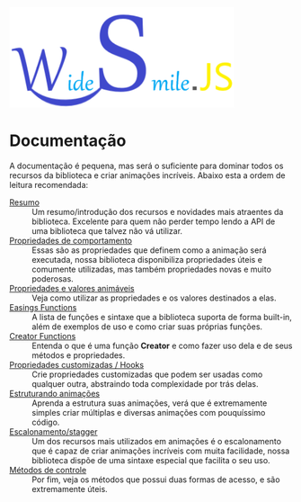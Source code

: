 <img src='https://github.com/diogoneves07/wide-smile/blob/main/other/img/small-wide-smile.png' alt='WideSmile - logo' width='400px' />

# Documentação

A documentação é pequena, mas será o suficiente para dominar todos os recursos da biblioteca e criar animações incríveis. Abaixo esta a ordem de leitura recomendada:

<dl>
<dt><a href='https://github.com/diogoneves07/wide-smile/wiki/Resumo-|-Introdução'>Resumo</a></dt>

<dd>
Um resumo/introdução dos recursos e novidades mais atraentes da
biblioteca. Excelente para quem não perder tempo lendo a API de uma
biblioteca que talvez não vá utilizar.
</dd>

<dt>
<a href='https://github.com/diogoneves07/wide-smile/wiki/Propriedades-de-comportamento'>Propriedades de comportamento</a>
</dt>

<dd>
Essas são as propriedades que definem como a animação
será executada, nossa biblioteca disponibiliza propriedades úteis
e comumente utilizadas, mas também propriedades novas e muito
poderosas.
</dd>
<dt><a href='https://github.com/diogoneves07/wide-smile/wiki/Propriedades-e-valores-animáveis'>Propriedades e valores animáveis</a></dt>

<dd>Veja como utilizar as propriedades e os valores destinados a elas.</dd>
<dt><a href='https://github.com/diogoneves07/wide-smile/wiki/Easings-functions'>Easings Functions</a></dt>

<dd>
A lista de funções e sintaxe que a biblioteca suporta de forma
built-in, além de exemplos de uso e como criar suas próprias
funções.
</dd>
<dt><a href='https://github.com/diogoneves07/wide-smile/wiki/Creator-Functions'>Creator Functions</a></dt>

<dd>
Entenda o que é uma função <strong>Creator</strong> e como
fazer uso dela e de seus métodos e propriedades.
</dd>
<dt><a href='https://github.com/diogoneves07/wide-smile/wiki/Creator-Functions'>Propriedades customizadas / Hooks</a></dt>

<dd>
Crie propriedades customizadas que podem ser usadas como qualquer outra, abstraindo toda complexidade por trás delas.
</dd>
<dt><a href='https://github.com/diogoneves07/wide-smile/wiki/Estruturando-animações'>Estruturando animações</a></dt>

<dd>
Aprenda a estrutura suas animações, verá que é
extremamente simples criar múltiplas e diversas animações com
pouquíssimo código.
</dd>
<dt><a href='https://github.com/diogoneves07/wide-smile/wiki/Escalonamento-%7C-Stagger'>Escalonamento/stagger</a></dt>

<dd>
Um dos recursos mais utilizados em animações é o
escalonamento que é capaz de criar animações incríveis
com muita facilidade, nossa biblioteca dispõe de uma sintaxe especial
que facilita o seu uso.
</dd>

<dt>
<a href='https://github.com/diogoneves07/wide-smile/wiki/Creators-e-Performer-APIs'>Métodos de controle</a>
</dt>

<dd>
Por fim, veja os métodos que possui duas formas de acesso, e são
extremamente úteis.
</dd>
</dl>
